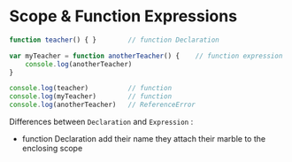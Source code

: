 # Scope & Function Expressions
```js
function teacher() { }        // function Declaration

var myTeacher = function anotherTeacher() {    // function expression
    console.log(anotherTeacher)
}

console.log(teacher)          // function
console.log(myTeacher)        // function
console.log(anotherTeacher)   // ReferenceError
```
Differences between `Declaration` and `Expression` :
- function Declaration add their name they attach their marble to the enclosing scope
